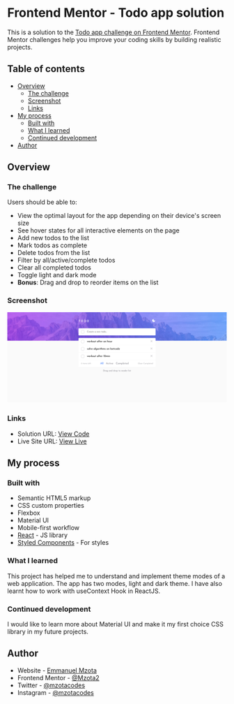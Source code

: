 # Frontend Mentor - Todo app solution

This is a solution to the [Todo app challenge on Frontend Mentor](https://www.frontendmentor.io/challenges/todo-app-Su1_KokOW). Frontend Mentor challenges help you improve your coding skills by building realistic projects. 

## Table of contents

- [Overview](#overview)
  - [The challenge](#the-challenge)
  - [Screenshot](#screenshot)
  - [Links](#links)
- [My process](#my-process)
  - [Built with](#built-with)
  - [What I learned](#what-i-learned)
  - [Continued development](#continued-development)
- [Author](#author)

## Overview

### The challenge

Users should be able to:

- View the optimal layout for the app depending on their device's screen size
- See hover states for all interactive elements on the page
- Add new todos to the list
- Mark todos as complete
- Delete todos from the list
- Filter by all/active/complete todos
- Clear all completed todos
- Toggle light and dark mode
- **Bonus**: Drag and drop to reorder items on the list

### Screenshot

![](./src/design/screenshot.png)


### Links

- Solution URL: [View Code](https://github.com/Mzota2/TodoApp)
- Live Site URL: [View Live](https://mzota2.github.io/TodoApp/)

## My process

### Built with

- Semantic HTML5 markup
- CSS custom properties
- Flexbox
- Material UI
- Mobile-first workflow
- [React](https://reactjs.org/) - JS library
- [Styled Components](https://styled-components.com/) - For styles


### What I learned

This project has helped me to understand and implement theme modes of a web application. The app has two modes, light and dark theme. I have also learnt how to work with useContext Hook in ReactJS.



### Continued development

I would like to learn more about Material UI and make it my first choice CSS library in my future projects.


## Author

- Website - [Emmanuel Mzota](https://mzota-portfolio.onrender.com/)
- Frontend Mentor - [@Mzota2](https://www.frontendmentor.io/profile/Mzota2)
- Twitter - [@mzotacodes](https://www.twitter.com/mzotacodes)
- Instagram - [@mzotacodes](https://www.instagram.com/mzotacodes)


